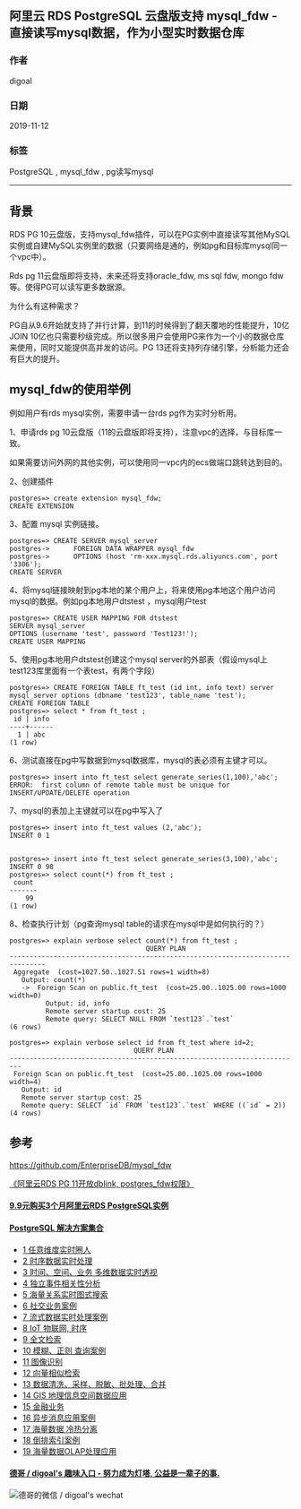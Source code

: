 ## 阿里云 RDS PostgreSQL 云盘版支持 mysql_fdw - 直接读写mysql数据，作为小型实时数据仓库  
                                                                                               
### 作者                                                      
digoal                                                                                               
                                                                                               
### 日期                                                                                               
2019-11-12                                                                                            
                                                                                               
### 标签                                                                                               
PostgreSQL , mysql_fdw , pg读写mysql  
                                                                                               
----                                                                                               
                                                                                               
## 背景          
RDS PG 10云盘版，支持mysql_fdw插件，可以在PG实例中直接读写其他MySQL实例或自建MySQL实例里的数据（只要网络是通的，例如pg和目标库mysql同一个vpc中）。  
  
Rds pg 11云盘版即将支持，未来还将支持oracle_fdw, ms sql fdw, mongo fdw等。使得PG可以读写更多数据源。  
  
为什么有这种需求？  
  
PG自从9.6开始就支持了并行计算，到11的时候得到了翻天覆地的性能提升，10亿JOIN 10亿也只需要秒级完成。所以很多用户会使用PG来作为一个小的数据仓库来使用，同时又能提供高并发的访问。PG 13还将支持列存储引擎，分析能力还会有巨大的提升。  
  
## mysql_fdw的使用举例  
例如用户有rds mysql实例，需要申请一台rds pg作为实时分析用。  
  
1、申请rds pg 10云盘版（11的云盘版即将支持），注意vpc的选择，与目标库一致。  
  
如果需要访问外网的其他实例，可以使用同一vpc内的ecs做端口跳转达到目的。  
  
2、创建插件  
  
```  
postgres=> create extension mysql_fdw;  
CREATE EXTENSION  
```  
  
3、配置 mysql 实例链接。  
  
```  
postgres=> CREATE SERVER mysql_server  
postgres->      FOREIGN DATA WRAPPER mysql_fdw  
postgres->      OPTIONS (host 'rm-xxx.mysql.rds.aliyuncs.com', port '3306');  
CREATE SERVER  
```  
  
4、将mysql链接映射到pg本地的某个用户上，将来使用pg本地这个用户访问mysql的数据。例如pg本地用户dtstest ，mysql用户test   
  
```  
postgres=> CREATE USER MAPPING FOR dtstest   
SERVER mysql_server  
OPTIONS (username 'test', password 'Test123!');  
CREATE USER MAPPING  
```  
  
5、使用pg本地用户dtstest创建这个mysql server的外部表（假设mysql上test123库里面有一个表test，有两个字段）  
  
```  
postgres=> CREATE FOREIGN TABLE ft_test (id int, info text) server mysql_server options (dbname 'test123', table_name 'test');  
CREATE FOREIGN TABLE  
postgres=> select * from ft_test ;  
 id | info   
----+------  
  1 | abc  
(1 row)  
```  
  
6、测试直接在pg中写数据到mysql数据库，mysql的表必须有主键才可以。  
  
```  
postgres=> insert into ft_test select generate_series(1,100),'abc';  
ERROR:  first column of remote table must be unique for INSERT/UPDATE/DELETE operation  
```  
  
7、mysql的表加上主键就可以在pg中写入了  
  
```  
postgres=> insert into ft_test values (2,'abc');  
INSERT 0 1  
  
  
postgres=> insert into ft_test select generate_series(3,100),'abc';  
INSERT 0 98  
postgres=> select count(*) from ft_test ;  
 count   
-------  
    99  
(1 row)  
```  
  
8、检查执行计划（pg查询mysql table的请求在mysql中是如何执行的？）  
  
```  
postgres=> explain verbose select count(*) from ft_test ;  
                                  QUERY PLAN                                     
-------------------------------------------------------------------------------  
 Aggregate  (cost=1027.50..1027.51 rows=1 width=8)  
   Output: count(*)  
   ->  Foreign Scan on public.ft_test  (cost=25.00..1025.00 rows=1000 width=0)  
         Output: id, info  
         Remote server startup cost: 25  
         Remote query: SELECT NULL FROM `test123`.`test`  
(6 rows)  
  
postgres=> explain verbose select id from ft_test where id=2;  
                               QUERY PLAN                                  
-------------------------------------------------------------------------  
 Foreign Scan on public.ft_test  (cost=25.00..1025.00 rows=1000 width=4)  
   Output: id  
   Remote server startup cost: 25  
   Remote query: SELECT `id` FROM `test123`.`test` WHERE ((`id` = 2))  
(4 rows)  
```  
  
## 参考  
https://github.com/EnterpriseDB/mysql_fdw  
    
[《阿里云RDS PG 11开放dblink, postgres_fdw权限》](../201910/20191023_01.md)  
  
  
  
  
  
  
  
  
  
  
  
  
  
  
  
  
  
  
  
  
  
  
  
  
  
  
  
  
#### [9.9元购买3个月阿里云RDS PostgreSQL实例](https://www.aliyun.com/database/postgresqlactivity "57258f76c37864c6e6d23383d05714ea")
  
  
#### [PostgreSQL 解决方案集合](https://yq.aliyun.com/topic/118 "40cff096e9ed7122c512b35d8561d9c8")
- [1 任意维度实时圈人](https://yq.aliyun.com/topic/118 "40cff096e9ed7122c512b35d8561d9c8")
- [2 时序数据实时处理](https://yq.aliyun.com/topic/118 "40cff096e9ed7122c512b35d8561d9c8")
- [3 时间、空间、业务 多维数据实时透视](https://yq.aliyun.com/topic/118 "40cff096e9ed7122c512b35d8561d9c8")
- [4 独立事件相关性分析](https://yq.aliyun.com/topic/118 "40cff096e9ed7122c512b35d8561d9c8")
- [5 海量关系实时图式搜索](https://yq.aliyun.com/topic/118 "40cff096e9ed7122c512b35d8561d9c8")
- [6 社交业务案例](https://yq.aliyun.com/topic/118 "40cff096e9ed7122c512b35d8561d9c8")
- [7 流式数据实时处理案例](https://yq.aliyun.com/topic/118 "40cff096e9ed7122c512b35d8561d9c8")
- [8 IoT 物联网, 时序](https://yq.aliyun.com/topic/118 "40cff096e9ed7122c512b35d8561d9c8")
- [9 全文检索](https://yq.aliyun.com/topic/118 "40cff096e9ed7122c512b35d8561d9c8")
- [10 模糊、正则 查询案例](https://yq.aliyun.com/topic/118 "40cff096e9ed7122c512b35d8561d9c8")
- [11 图像识别](https://yq.aliyun.com/topic/118 "40cff096e9ed7122c512b35d8561d9c8")
- [12 向量相似检索](https://yq.aliyun.com/topic/118 "40cff096e9ed7122c512b35d8561d9c8")
- [13 数据清洗、采样、脱敏、批处理、合并](https://yq.aliyun.com/topic/118 "40cff096e9ed7122c512b35d8561d9c8")
- [14 GIS 地理信息空间数据应用](https://yq.aliyun.com/topic/118 "40cff096e9ed7122c512b35d8561d9c8")
- [15 金融业务](https://yq.aliyun.com/topic/118 "40cff096e9ed7122c512b35d8561d9c8")
- [16 异步消息应用案例](https://yq.aliyun.com/topic/118 "40cff096e9ed7122c512b35d8561d9c8")
- [17 海量数据 冷热分离](https://yq.aliyun.com/topic/118 "40cff096e9ed7122c512b35d8561d9c8")
- [18 倒排索引案例](https://yq.aliyun.com/topic/118 "40cff096e9ed7122c512b35d8561d9c8")
- [19 海量数据OLAP处理应用](https://yq.aliyun.com/topic/118 "40cff096e9ed7122c512b35d8561d9c8")
  
  
#### [德哥 / digoal's 趣味入口 - 努力成为灯塔, 公益是一辈子的事.](https://github.com/digoal/blog/blob/master/README.md "22709685feb7cab07d30f30387f0a9ae")
  
  
![德哥的微信 / digoal's wechat](../pic/digoal_weixin.jpg "f7ad92eeba24523fd47a6e1a0e691b59")
  
